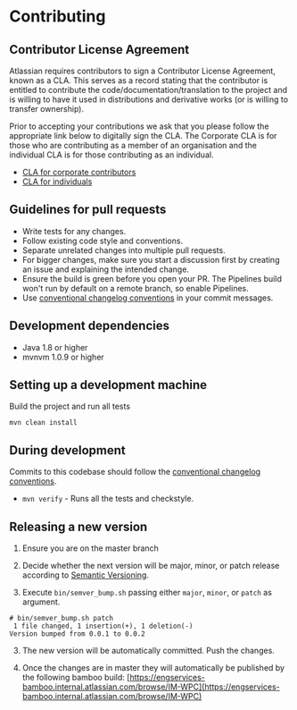 # Contributing

## Contributor License Agreement

Atlassian requires contributors to sign a Contributor License Agreement, known as a CLA. This serves as a record stating that the contributor is entitled to contribute the code/documentation/translation to the project and is willing to have it used in distributions and derivative works (or is willing to transfer ownership).

Prior to accepting your contributions we ask that you please follow the appropriate link below to digitally sign the CLA. The Corporate CLA is for those who are contributing as a member of an organisation and the individual CLA is for those contributing as an individual.

* [CLA for corporate contributors](https://na2.docusign.net/Member/PowerFormSigning.aspx?PowerFormId=e1c17c66-ca4d-4aab-a953-2c231af4a20b)
* [CLA for individuals](https://na2.docusign.net/Member/PowerFormSigning.aspx?PowerFormId=3f94fbdc-2fbe-46ac-b14c-5d152700ae5d)

## Guidelines for pull requests

- Write tests for any changes.
- Follow existing code style and conventions.
- Separate unrelated changes into multiple pull requests.
- For bigger changes, make sure you start a discussion first by creating an issue and explaining the intended change.
- Ensure the build is green before you open your PR. The Pipelines build won't run by default on a remote branch, so enable Pipelines.
- Use [conventional changelog conventions](https://github.com/bcoe/conventional-changelog-standard/blob/master/convention.md) in your commit messages.

## Development dependencies

- Java 1.8 or higher
- mvnvm 1.0.9 or higher

## Setting up a development machine

Build the project and run all tests
```
mvn clean install
```

## During development

Commits to this codebase should follow the [conventional changelog conventions](https://github.com/bcoe/conventional-changelog-standard/blob/master/convention.md).

- `mvn verify` - Runs all the tests and checkstyle.

## Releasing a new version

1. Ensure you are on the master branch

2. Decide whether the next version will be major, minor, or patch release according to
[Semantic Versioning](http://semver.org/).

3. Execute `bin/semver_bump.sh` passing either `major`, `minor`, or `patch` as argument.

```
# bin/semver_bump.sh patch
 1 file changed, 1 insertion(+), 1 deletion(-)
Version bumped from 0.0.1 to 0.0.2
```

3. The new version will be automatically committed. Push the changes.

4. Once the changes are in master they will automatically be published by the following bamboo build:
[https://engservices-bamboo.internal.atlassian.com/browse/IM-WPC](https://engservices-bamboo.internal.atlassian.com/browse/IM-WPC)
